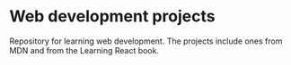 # Web development projects
Repository for learning web development. The projects include ones from MDN and from the Learning React book.